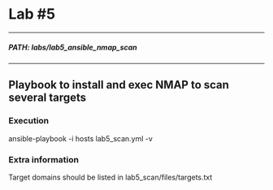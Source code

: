 # Lab #5
---
##### PATH: labs/lab5_ansible_nmap_scan
---

## Playbook to install and exec NMAP to scan several targets

### Execution
ansible-playbook -i hosts lab5_scan.yml -v

### Extra information
Target domains should be listed in lab5_scan/files/targets.txt